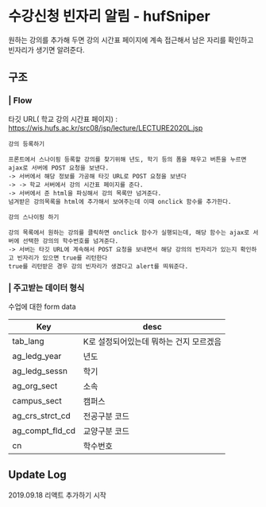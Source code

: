 # 수강신청 빈자리 알림 - hufSniper

원하는 강의를 추가해 두면 강의 시간표 페이지에 계속 접근해서 남은 자리를 확인하고 빈자리가 생기면 알려준다.

## 구조

### | Flow

타깃 URL( 학교 강의 시간표 페이지) : https://wis.hufs.ac.kr/src08/jsp/lecture/LECTURE2020L.jsp

```
강의 등록하기

프론트에서 스나이핑 등록할 강의를 찾기위해 년도, 학기 등의 폼을 채우고 버튼을 누르면 ajax로 서버에 POST 요청을 보낸다.
-> 서버에서 해당 정보를 가공해 타깃 URL로 POST 요청을 보낸다
-> -> 학교 서버에서 강의 시간표 페이지를 준다.
-> 서버에서 준 html을 파싱해서 강의 목록만 넘겨준다.
넘겨받은 강의목록을 html에 추가해서 보여주는데 이때 onclick 함수를 추가한다.
```

```
강의 스나이핑 하기

강의 목록에서 원하는 강의를 클릭하면 onclick 함수가 실행되는데, 해당 함수는 ajax로 서버에 선택한 강의의 학수번호를 넘겨준다.
-> 서버는 타깃 URL에 계속해서 POST 요청을 보내면서 해당 강의의 빈자리가 있는지 확인하고 빈자리가 있으면 true를 리턴한다
true를 리턴받은 경우 강의 빈자리가 생겼다고 alert를 띄워준다.

```

### | 주고받는 데이터 형식

수업에 대한 form data

|Key|desc|
|------|---|
|tab_lang|K로 설정되어있는데 뭐하는 건지 모르겠음|
|ag_ledg_year|년도|
|ag_ledg_sessn|학기|
|ag_org_sect|소속|
|campus_sect|캠퍼스|
|ag_crs_strct_cd|전공구분 코드|
|ag_compt_fld_cd|교양구분 코드|
|cn|학수번호|


## Update Log

2019.09.18 리액트 추가하기 시작
